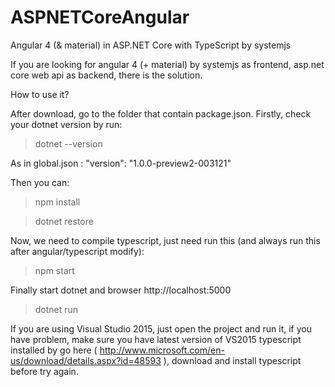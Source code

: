 # ASPNETCoreAngular


Angular 4 (& material) in ASP.NET Core with TypeScript by systemjs

If you are looking for angular 4 (+ material) by systemjs as frontend, asp.net core web api as backend, there is the solution.

How to use it?


After download, go to the folder that contain package.json. Firstly, check your dotnet version by run:

>dotnet --version

As in global.json : "version": "1.0.0-preview2-003121"

Then you can:

>npm install

>dotnet restore

Now, we need to compile typescript, just need run this (and always run this after angular/typescript modify):

> npm start  

Finally start dotnet and browser http://localhost:5000
>dotnet run



If you are using Visual Studio 2015, just open the project and run it, if you have problem, make sure you have latest version of VS2015 typescript installed by go here ( http://www.microsoft.com/en-us/download/details.aspx?id=48593 ), download and install typescript before try again.
